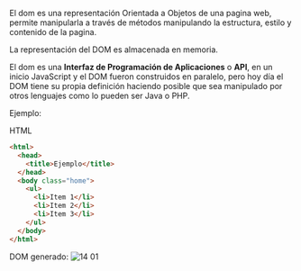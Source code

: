 El dom es una representación Orientada a Objetos de una pagina web, permite manipularla a través de métodos manipulando la estructura, estilo y contenido de la pagina.

La representación del DOM es almacenada en memoria.

El dom es una **Interfaz de Programación de Aplicaciones** o **API**, en un inicio JavaScript y el DOM fueron construidos en paralelo, pero hoy día el DOM tiene su propia definición haciendo posible que sea manipulado por otros lenguajes como lo pueden ser Java o PHP.

Ejemplo:

HTML
```html
<html>
  <head>
    <title>Ejemplo</title>
  </head>
  <body class="home">
    <ul>
      <li>Item 1</li>
      <li>Item 2</li>
      <li>Item 3</li>
    </ul>
  </body>
</html>
```

DOM generado:
![14 01](https://arielfuggini.com/static/79a4e441d6d0f11869892bf6a8d8ada7/4b469/14_01.png "14 01")
